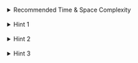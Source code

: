 <br>
<details class="hint-accordion">  
    <summary>Recommended Time & Space Complexity</summary>
    <p>
    You should aim for a solution as good or better than <code>O(nlogn + mlogm)</code> time and <code>O(n + m)</code> space, where <code>m</code> is the size of the array <code>queries</code> and <code>n</code> is the size of the array <code>intervals</code>.
    </p>
</details>

<br>
<details class="hint-accordion">  
    <summary>Hint 1</summary>
    <p>
    A brute force approach would be to iterate through each query and, for each query, check all intervals to find the result. This would be an <code>O(m * n)</code> solution. Can you think of a better way? Maybe processing the queries in sorted order could help.
    </p>
</details>

<br>
<details class="hint-accordion">  
    <summary>Hint 2</summary>
    <p>
    We sort the intervals by start value and process the queries in ascending order. Using a pointer <code>i</code>, we add intervals to a min-heap while their start values are less than or equal to the query, storing their end values and sizes.
    </p>
</details>

<br>
<details class="hint-accordion">  
    <summary>Hint 3</summary>
    <p>
    The min-heap is ordered by interval size. We remove elements from the heap while the top element’s end value is less than the current query. The result for the query is the top element’s size if the heap is non-empty; otherwise, it is <code>-1</code>.
    </p>
</details>
